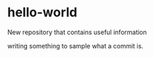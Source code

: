 # hello-world
New repository that contains useful information

writing something to sample what a commit is. 
